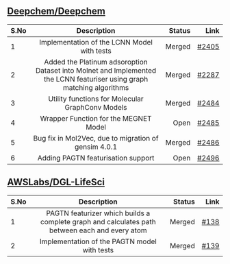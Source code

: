 ## [Deepchem/Deepchem](https://github.com/deepchem/deepchem)

| S.No| Description   | Status | Link |
| ----|:-------------:| ------:| ---:|
| 1   | Implementation of the LCNN Model with tests | Merged | [#2405](https://github.com/deepchem/deepchem/pull/2405)|
| 2   | Added the Platinum adsoroption Dataset into Molnet and Implemented the LCNN featuriser using graph matching algorithms     | Merged | [#2287](https://github.com/deepchem/deepchem/pull/2287)|
| 3   | Utility functions for Molecular GraphConv Models | Merged | [#2484](https://github.com/deepchem/deepchem/pull/2484)|
| 4   | Wrapper Function for the MEGNET Model | Open | [#2485](https://github.com/deepchem/deepchem/pull/2485)|
| 5   | Bug fix in Mol2Vec, due to migration of gensim 4.0.1 | Merged | [#2486](https://github.com/deepchem/deepchem/pull/2486)|
| 6   | Adding PAGTN featurisation support | Open | [#2496](https://github.com/deepchem/deepchem/pull/2496)|




## [AWSLabs/DGL-LifeSci](https://github.com/awslabs/dgl-lifesci)

| S.No| Description   | Status | Link |
| ----|:-------------:| ------:| ---:|
| 1   | PAGTN featurizer which builds a complete graph and calculates path between each and every atom | Merged | [#138](https://github.com/awslabs/dgl-lifesci/pull/138)|
| 2   | Implementation of the PAGTN model with tests   | Merged | [#139](https://github.com/awslabs/dgl-lifesci/pull/139)|

